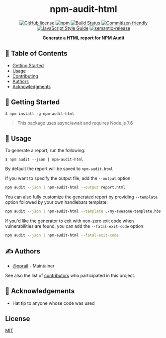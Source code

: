 <h1 align="center">npm-audit-html</h1>

<p align="center">
<a href="https://github.com/eventOneHQ/npm-audit-html/blob/master/LICENSE"><img src="https://img.shields.io/github/license/eventOneHQ/npm-audit-html.svg" alt="GitHub license"></a>
<a href="https://www.npmjs.com/package/npm-audit-html"><img src="https://img.shields.io/npm/v/npm-audit-html.svg" alt="npm"></a>
<a href="https://travis-ci.com/eventOneHQ/npm-audit-html"><img src="https://travis-ci.com/eventOneHQ/npm-audit-html.svg?branch=master" alt="Build Status"></a>
<a href="http://commitizen.github.io/cz-cli/"><img src="https://img.shields.io/badge/commitizen-friendly-brightgreen.svg" alt="Commitizen friendly"></a>
<a href="https://standardjs.com"><img src="https://img.shields.io/badge/code_style-standard-brightgreen.svg" alt="JavaScript Style Guide"></a>
<a href="https://github.com/semantic-release/semantic-release"><img src="https://img.shields.io/badge/%20%20%F0%9F%93%A6%F0%9F%9A%80-semantic--release-e10079.svg" alt="semantic-release"></a>

</p>
<p align="center"><b>Generate a HTML report for NPM Audit</b></p>

## 📝 Table of Contents

- [Getting Started](#getting_started)
- [Usage](#usage)
- [Contributing](CONTRIBUTING.md)
- [Authors](#authors)
- [Acknowledgments](#acknowledgement)

## 🏁 Getting Started <a name = "getting_started"></a>

```
$ npm install -g npm-audit-html
```

> This package uses async/await and requires Node.js 7.6

## 🎈 Usage <a name="usage"></a>

To generate a report, run the following:

```
$ npm audit --json | npm-audit-html
```

By default the report will be saved to `npm-audit.html`

If you want to specify the output file, add the `--output` option:

```bash
npm audit --json | npm-audit-html --output report.html
```

You can also fully customize the generated report by providing `--template` option followed by your own handlebars template: 

```bash
npm audit --json | npm-audit-html --template ./my-awesome-template.hbs
```

If you'd like the generator to exit with non-zero exit code when vulnerabilities are found, you can add the `--fatal-exit-code` option:
```bash
npm audit --json | npm-audit-html --fatal-exit-code
```

## ✍️ Authors <a name = "authors"></a>

- [@nprail](https://github.com/nprail) - Maintainer

See also the list of [contributors](https://github.com/eventOneHQ/npm-audit-html/contributors) who participated in this project.

## 🎉 Acknowledgements <a name = "acknowledgement"></a>

- Hat tip to anyone whose code was used

## License

[MIT](LICENSE)
